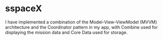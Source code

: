 # sspaceX

I have implemented a combination of the Model-View-ViewModel (MVVM) architecture and the Coordinator pattern in my app, with Combine used for displaying the mission data and Core Data used for storage.
